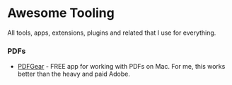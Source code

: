 # Awesome Tooling
All tools, apps, extensions, plugins and related that I use for everything.

### PDFs
 - [PDFGear](https://www.pdfgear.com/share/) - FREE app for working with PDFs on Mac. For me, this works better than the heavy and paid Adobe.
